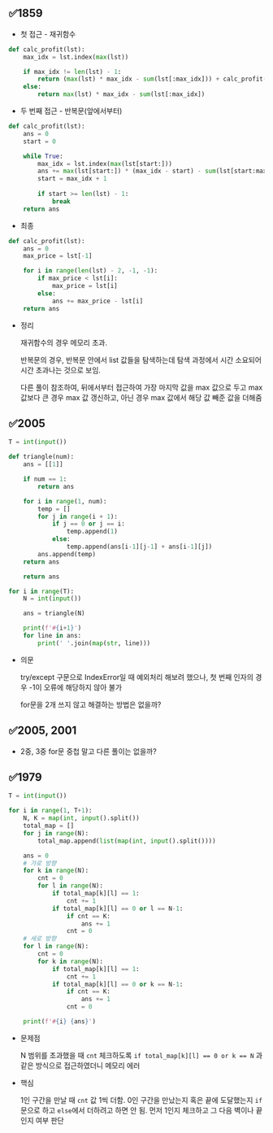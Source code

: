 ## ✅1859

- 첫 접근 - 재귀함수

``` python
def calc_profit(lst):
    max_idx = lst.index(max(lst))

    if max_idx != len(lst) - 1:
        return (max(lst) * max_idx - sum(lst[:max_idx])) + calc_profit(lst[max_idx + 1:])
    else:
        return max(lst) * max_idx - sum(lst[:max_idx])
```

- 두 번째 접근 - 반복문(앞에서부터)

```python
def calc_profit(lst):
    ans = 0
    start = 0

    while True:
        max_idx = lst.index(max(lst[start:]))
        ans += max(lst[start:]) * (max_idx - start) - sum(lst[start:max_idx])
        start = max_idx + 1
        
        if start >= len(lst) - 1:
            break
    return ans
```

- 최종

```python
def calc_profit(lst):
    ans = 0
    max_price = lst[-1]

    for i in range(len(lst) - 2, -1, -1):
        if max_price < lst[i]:
            max_price = lst[i]
        else:
            ans += max_price - lst[i]
    return ans
```

- 정리

  재귀함수의 경우 메모리 초과.

  반복문의 경우, 반복문 안에서 list 값들을 탐색하는데 탐색 과정에서 시간 소요되어 시간 초과나는 것으로 보임.

  다른 풀이 참조하여, 뒤에서부터 접근하여 가장 마지막 값을 max 값으로 두고 max 값보다 큰 경우 max 값 갱신하고, 아닌 경우 max 값에서 해당 값 빼준 값을 더해줌

## ✅2005

```python
T = int(input())

def triangle(num):
    ans = [[1]]

    if num == 1:
        return ans

    for i in range(1, num):
        temp = []
        for j in range(i + 1):
            if j == 0 or j == i:
                temp.append(1)
            else:
                temp.append(ans[i-1][j-1] + ans[i-1][j])
        ans.append(temp)
    return ans

    return ans

for i in range(T):
    N = int(input())

    ans = triangle(N)

    print(f'#{i+1}')
    for line in ans:
        print(' '.join(map(str, line)))
```

- 의문

  try/except 구문으로 IndexError일 때 예외처리 해보려 했으나, 첫 번째 인자의 경우 -1이 오류에 해당하지 않아 불가

  for문을 2개 쓰지 않고 해결하는 방법은 없을까?

## ✅2005, 2001

- 2중, 3중 for문 중첩 말고 다른 풀이는 없을까?



## ✅1979

```python
T = int(input())

for i in range(1, T+1):
    N, K = map(int, input().split())
    total_map = []
    for j in range(N):
        total_map.append(list(map(int, input().split())))

    ans = 0
    # 가로 방향
    for k in range(N):
        cnt = 0
        for l in range(N):
            if total_map[k][l] == 1:
                cnt += 1
            if total_map[k][l] == 0 or l == N-1:
                if cnt == K:
                    ans += 1
                cnt = 0
    # 세로 방향
    for l in range(N):
        cnt = 0
        for k in range(N):
            if total_map[k][l] == 1:
                cnt += 1
            if total_map[k][l] == 0 or k == N-1:
                if cnt == K:
                    ans += 1
                cnt = 0

    print(f'#{i} {ans}')
```

- 문제점

  N 범위를 초과했을 때 `cnt` 체크하도록 `if total_map[k][l] == 0 or k == N` 과 같은 방식으로 접근하였더니 메모리 에러

- 핵심

  1인 구간을 만날 때 `cnt` 값 1씩 더함. 0인 구간을 만났는지 혹은 끝에 도달했는지 `if` 문으로 하고 `else`에서 더하려고 하면 안 됨. 먼저 1인지 체크하고 그 다음 벽이나 끝인지 여부 판단

